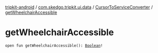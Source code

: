 [tripkit-android](../../index.md) / [com.skedgo.tripkit.ui.data](../index.md) / [CursorToServiceConverter](index.md) / [getWheelchairAccessible](./get-wheelchair-accessible.md)

# getWheelchairAccessible

`open fun getWheelchairAccessible(): `[`Boolean`](https://kotlinlang.org/api/latest/jvm/stdlib/kotlin/-boolean/index.html)`!`